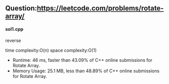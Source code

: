 ## Question:https://leetcode.com/problems/rotate-array/

#### sol1.cpp
reverse

time complexity:O(n)
space complexity:O(1)

* Runtime: 46 ms, faster than 43.09% of C++ online submissions for Rotate Array.
* Memory Usage: 25.1 MB, less than 48.89% of C++ online submissions for Rotate Array.
